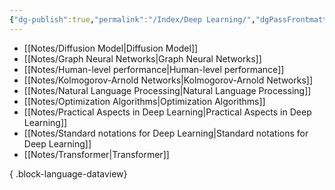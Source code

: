 ```yaml
---
{"dg-publish":true,"permalink":"/Index/Deep Learning/","dgPassFrontmatter":true,"noteIcon":""}
---
```


- [[Notes/Diffusion Model\|Diffusion Model]]
- [[Notes/Graph Neural Networks\|Graph Neural Networks]]
- [[Notes/Human-level performance\|Human-level performance]]
- [[Notes/Kolmogorov-Arnold Networks\|Kolmogorov-Arnold Networks]]
- [[Notes/Natural Language Processing\|Natural Language Processing]]
- [[Notes/Optimization Algorithms\|Optimization Algorithms]]
- [[Notes/Practical Aspects in Deep Learning\|Practical Aspects in Deep Learning]]
- [[Notes/Standard notations for Deep Learning\|Standard notations for Deep Learning]]
- [[Notes/Transformer\|Transformer]]

{ .block-language-dataview}